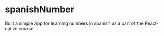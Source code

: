 # spanishNumber
Built a simple App for learning numbers in spanish as a part of the React-native course.
